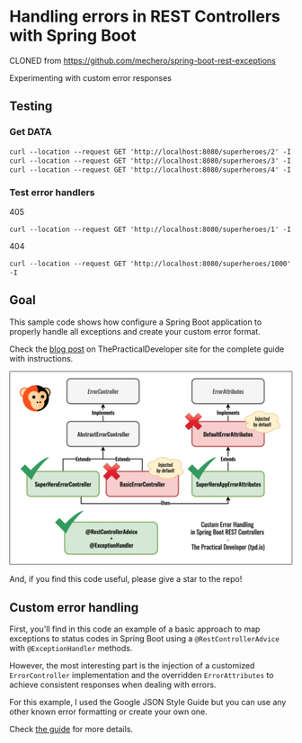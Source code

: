 # Handling errors in REST Controllers with Spring Boot

CLONED from https://github.com/mechero/spring-boot-rest-exceptions

Experimenting with custom error responses

## Testing

### Get DATA
```
curl --location --request GET 'http://localhost:8080/superheroes/2' -I
curl --location --request GET 'http://localhost:8080/superheroes/3' -I
curl --location --request GET 'http://localhost:8080/superheroes/4' -I
```

### Test error handlers

405
```
curl --location --request GET 'http://localhost:8080/superheroes/1' -I
```

404
```
curl --location --request GET 'http://localhost:8080/superheroes/1000' -I
```

## Goal 

This sample code shows how configure a Spring Boot application to properly handle all exceptions and create your custom error format.

Check the [blog post](https://thepracticaldeveloper.com/2019/09/09/custom-error-handling-rest-controllers-spring-boot/) on ThePracticalDeveloper site for the complete guide with instructions.

![Custom Error Handling in Spring Boot REST Controllers](img/custom-error-handling.png)

And, if you find this code useful, please give a star to the repo!

## Custom error handling

First, you'll find in this code an example of a basic approach to map exceptions to status codes in Spring Boot using a `@RestControllerAdvice` with `@ExceptionHandler` methods.

However, the most interesting part is the injection of a customized `ErrorController` implementation and the overridden `ErrorAttributes` to achieve consistent responses when dealing with errors.

For this example, I used the Google JSON Style Guide but you can use any other known error formatting or create your own one.

Check [the guide](https://thepracticaldeveloper.com/2019/09/09/custom-error-handling-rest-controllers-spring-boot/) for more details. 
